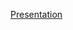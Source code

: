 [Presentation](https://docs.google.com/presentation/d/1xOUtJlJruLMoNxX9EIZ7QyhGl22pDwlz9B3bTNJvjuA/edit?usp=sharing)

